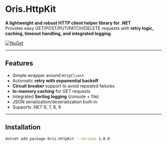 # Oris.HttpKit

**A lightweight and robust HTTP client helper library for .NET**  
Provides easy GET/POST/PUT/PATCH/DELETE requests with **retry logic, caching, timeout handling, and integrated logging**.

[![NuGet](https://img.shields.io/nuget/v/OrisHttpKit.svg)](https://www.nuget.org/packages/OrisHttpKit/)

---

## Features

- Simple wrapper around `HttpClient`
- Automatic **retry with exponential backoff**
- **Circuit breaker** support to avoid repeated failures
- **In-memory caching** for GET requests
- Integrated **Serilog logging** (console + file)
- JSON serialization/deserialization built-in
- Supports .NET 6, 7, 8, 9

---

## Installation

```bash
dotnet add package Oris.HttpKit --version 1.0.0
```
